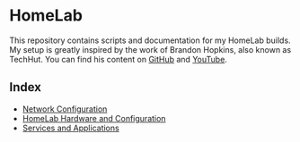 # HomeLab

This repository contains scripts and documentation for my HomeLab builds. My setup is greatly inspired by the work of Brandon Hopkins, also known as TechHut. You can find his content on [GitHub](https://github.com/TechHutTV) and [YouTube](https://www.youtube.com/@TechHut?themeRefresh=1).

## Index

- [Network Configuration](network.md)
- [HomeLab Hardware and Configuration](homelab.md)
- [Services and Applications](services.md)
